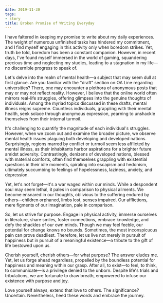 ```yaml
---
date: 2019-11-30
tags:
- story
title: Broken Promise of Writing Everyday
---
```


I have faltered in keeping my promise to write about my daily experiences. The weight of numerous unfinished tasks has hindered my commitment, and I find myself engaging in this activity only when boredom strikes. Yet, truth be told, boredom has been a constant companion. However, in recent days, I've found myself immersed in the world of gaming, squandering precious time and neglecting my studies, leading to a stagnation in my life—no discernible progress to speak of.

Let's delve into the realm of mental health—a subject that may seem dull at first glance. Are you familiar with the "draft" section on OA Line regarding universities? There, one may encounter a plethora of anonymous posts that may or may not reflect reality. However, I believe that the online world often mirrors real-life struggles, offering glimpses into the genuine thoughts of individuals. Among the myriad topics discussed in these drafts, mental illness reigns supreme. Countless individuals, grappling with their mental health, seek solace through anonymous expression, yearning to unshackle themselves from their internal turmoil.

It's challenging to quantify the magnitude of each individual's struggles. However, when we zoom out and examine the broader picture, we observe mental health issues plaguing both developing and developed nations. Surprisingly, regions marred by conflict or turmoil seem less afflicted by mental illness, as their inhabitants harbor aspirations for a brighter future amidst adversity. Contrastingly, denizens of developed nations, blessed with material comforts, often find themselves grappling with existential questions in their idle moments, spiraling into escapism and hedonism, ultimately succumbing to feelings of hopelessness, laziness, anxiety, and depression.

Yet, let's not forget—it's a war waged within our minds. While a despondent soul may seem lethal, it pales in comparison to physical ailments. We become ensnared in our thoughts, oblivious to the suffering endured by others—children orphaned, limbs lost, senses impaired. Our afflictions, mere figments of our imagination, pale in comparison. 

So, let us strive for purpose. Engage in physical activity, immerse ourselves in literature, share smiles, foster connections, embrace knowledge, and defy the shackles of our own minds. Though we may feel feeble, our potential for change knows no bounds. Sometimes, the most inconspicuous pain can prove deadliest. Therefore, let us live not merely in pursuit of happiness but in pursuit of a meaningful existence—a tribute to the gift of life bestowed upon us.

Cherish yourself, cherish others—for what purpose? The answer eludes me. Yet, let us forge ahead regardless, propelled by the boundless potential for happiness and meaning within our grasp. After all, to exist—to feel, to think, to communicate—is a privilege denied to the unborn. Despite life's trials and tribulations, we are fortunate to draw breath, empowered to infuse our existence with purpose and joy.

Love yourself always, extend that love to others. The significance? Uncertain. Nevertheless, heed these words and embrace the journey.